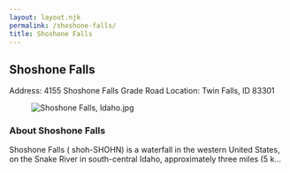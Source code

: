 ```yaml
---
layout: layout.njk
permalink: /shoshone-falls/
title: Shoshone Falls
---
```


<article class="attraction-detail container">
  <h2>Shoshone Falls</h2>
  <div class="attraction-meta">
    <span class="address">Address: 4155 Shoshone Falls Grade Road</span>
    <span class="location">Location: Twin Falls, ID 83301</span>
  </div>
  <figure class="attraction-image">
    <img src="https://upload.wikimedia.org/wikipedia/commons/b/b1/Shoshone_Falls%2C_Idaho.jpg?v=1743956077377" alt="Shoshone Falls, Idaho.jpg" loading="lazy">
  </figure>
  <div class="attraction-description">
    <h3>About Shoshone Falls</h3>
    <p>Shoshone Falls ( shoh-SHOHN) is a waterfall in the western United States, on the Snake River in south-central Idaho, approximately three miles (5 k...</p>
  </div>
  
</article>